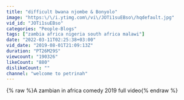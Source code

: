 ```yaml
---
title: "difficult bwana njombe & Bonyolo"
image: "https:\/\/i.ytimg.com\/vi\/JOTi1suEBso\/hqdefault.jpg"
vid_id: "JOTi1suEBso"
categories: "People-Blogs"
tags: ["zambia africa nigeria south africa malawi"]
date: "2022-03-11T02:25:38+03:00"
vid_date: "2019-08-01T21:09:13Z"
duration: "PT26M29S"
viewcount: "190326"
likeCount: "880"
dislikeCount: ""
channel: "welcome to petrinah"
---
```

{% raw %}A zambian in africa comedy 2019 full video{% endraw %}
